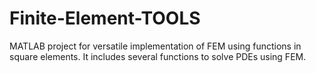 # Finite-Element-TOOLS
MATLAB project for versatile implementation of FEM using functions in square elements. 
It includes several functions to solve PDEs using FEM. 

